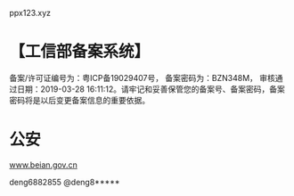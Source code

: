 
ppx123.xyz


# 【工信部备案系统】

备案/许可证编号为：粤ICP备19029407号，
备案密码为：BZN348M，
审核通过日期：2019-03-28 16:11:12。请牢记和妥善保管您的备案号、备案密码，备案密码将是以后变更备案信息的重要依据。



# 公安
www.beian.gov.cn

deng6882855
@deng8*****
